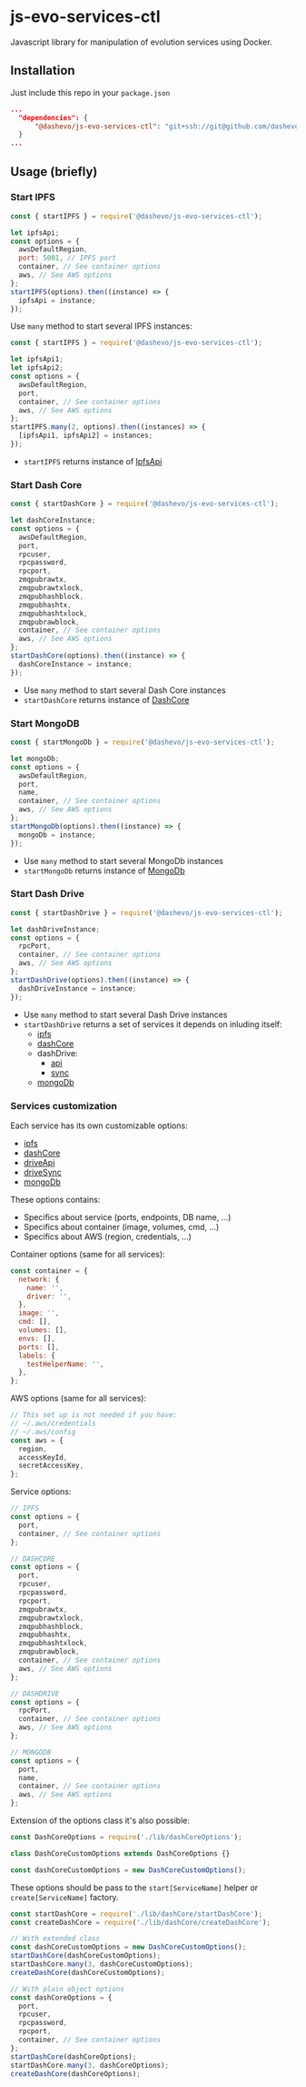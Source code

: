 # js-evo-services-ctl
Javascript library for manipulation of evolution services using Docker.

## Installation

Just include this repo in your `package.json`
```json
...
  "dependencies": {
      "@dashevo/js-evo-services-ctl": "git+ssh://git@github.com/dashevo/js-evo-services-ctl.git#master",
  }
...
```

## Usage (briefly)

### Start IPFS

```js
const { startIPFS } = require('@dashevo/js-evo-services-ctl');

let ipfsApi;
const options = {
  awsDefaultRegion,
  port: 5001, // IPFS port
  container, // See container options
  aws, // See AWS options
};
startIPFS(options).then((instance) => {
  ipfsApi = instance;
});
```

Use `many` method to start several IPFS instances:

```js
const { startIPFS } = require('@dashevo/js-evo-services-ctl');

let ipfsApi1;
let ipfsApi2;
const options = {
  awsDefaultRegion,
  port,
  container, // See container options
  aws, // See AWS options
};
startIPFS.many(2, options).then((instances) => {
  [ipfsApi1, ipfsApi2] = instances;
});
```

 - `startIPFS` returns instance of [IpfsApi](https://github.com/ipfs/js-ipfs-api#api)

### Start Dash Core

```js
const { startDashCore } = require('@dashevo/js-evo-services-ctl');

let dashCoreInstance;
const options = {
  awsDefaultRegion,
  port,
  rpcuser,
  rpcpassword,
  rpcport,
  zmqpubrawtx,
  zmqpubrawtxlock,
  zmqpubhashblock,
  zmqpubhashtx,
  zmqpubhashtxlock,
  zmqpubrawblock,
  container, // See container options
  aws, // See AWS options
};
startDashCore(options).then((instance) => {
  dashCoreInstance = instance;
});
```

 - Use `many` method to start several Dash Core instances
 - `startDashCore` returns instance of [DashCore](lib/dashCore/DashCore.js)
 
### Start MongoDB

```js
const { startMongoDb } = require('@dashevo/js-evo-services-ctl');

let mongoDb;
const options = {
  awsDefaultRegion,
  port,
  name,
  container, // See container options
  aws, // See AWS options
};
startMongoDb(options).then((instance) => {
  mongoDb = instance;
});
```

- Use `many` method to start several MongoDb instances
- `startMongoDb` returns instance of [MongoDb](lib/mongoDb/MongoDb.js)
 
### Start Dash Drive

```js
const { startDashDrive } = require('@dashevo/js-evo-services-ctl');

let dashDriveInstance;
const options = {
  rpcPort,
  container, // See container options
  aws, // See AWS options
};
startDashDrive(options).then((instance) => {
  dashDriveInstance = instance;
});
```

- Use `many` method to start several Dash Drive instances
- `startDashDrive` returns a set of services it depends on inluding itself:
  - [ipfs](https://github.com/ipfs/js-ipfs-api#api)
  - [dashCore](lib/dashCore/DashCore.js)
  - dashDrive:
    - [api](lib/driveApi/DriveApi.js)
    - [sync](lib/driveSync/DriveSync.js)
  - [mongoDb](lib/mongoDb/MongoDb.js)

### Services customization
Each service has its own customizable options:
  - [ipfs](https://github.com/dashevo/js-evo-services-ctl/blob/master/lib/IPFS/IPFSOptions.js)
  - [dashCore](https://github.com/dashevo/js-evo-services-ctl/blob/master/lib/dashCore/DashCoreOptions.js)
  - [driveApi](https://github.com/dashevo/js-evo-services-ctl/blob/master/lib/driveApi/DriveApiOptions.js)
  - [driveSync](https://github.com/dashevo/js-evo-services-ctl/blob/master/lib/driveSync/DriveSyncOptions.js)
  - [mongoDb](https://github.com/dashevo/js-evo-services-ctl/blob/master/lib/mongoDb/MongoDbOptions.js)

These options contains:
- Specifics about service (ports, endpoints, DB name, ...)
- Specifics about container (image, volumes, cmd, ...)
- Specifics about AWS (region, credentials, ...)

Container options (same for all services):
```js
const container = {
  network: {
    name: '',
    driver: '',
  },
  image: '',
  cmd: [],
  volumes: [],
  envs: [],
  ports: [],
  labels: {
    testHelperName: '',
  },
};
```

AWS options (same for all services):
```js
// This set up is not needed if you have:
// ~/.aws/credentials
// ~/.aws/config
const aws = {
  region,
  accessKeyId,
  secretAccessKey,
};
```

Service options:
```js
// IPFS
const options = {
  port,
  container, // See container options
};

// DASHCORE
const options = {
  port,
  rpcuser,
  rpcpassword,
  rpcport,
  zmqpubrawtx,
  zmqpubrawtxlock,
  zmqpubhashblock,
  zmqpubhashtx,
  zmqpubhashtxlock,
  zmqpubrawblock,
  container, // See container options
  aws, // See AWS options
};

// DASHDRIVE
const options = {
  rpcPort,
  container, // See container options
  aws, // See AWS options
};

// MONGODB
const options = {
  port,
  name,
  container, // See container options
  aws, // See AWS options
};
```

Extension of the options class it's also possible:
```js
const DashCoreOptions = require('./lib/dashCoreOptions');

class DashCoreCustomOptions extends DashCoreOptions {}

const dashCoreCustomOptions = new DashCoreCustomOptions();
```

These options should be pass to the `start[ServiceName]` helper or `create[ServiceName]` factory.
```js
const startDashCore = require('./lib/dashCore/startDashCore');
const createDashCore = require('./lib/dashCore/createDashCore');

// With extended class
const dashCoreCustomOptions = new DashCoreCustomOptions();
startDashCore(dashCoreCustomOptions);
startDashCore.many(3, dashCoreCustomOptions);
createDashCore(dashCoreCustomOptions);

// With plain object options
const dashCoreOptions = {
  port,
  rpcuser,
  rpcpassword,
  rpcport,
  container, // See container options
};
startDashCore(dashCoreOptions);
startDashCore.many(3, dashCoreOptions);
createDashCore(dashCoreOptions);
```
